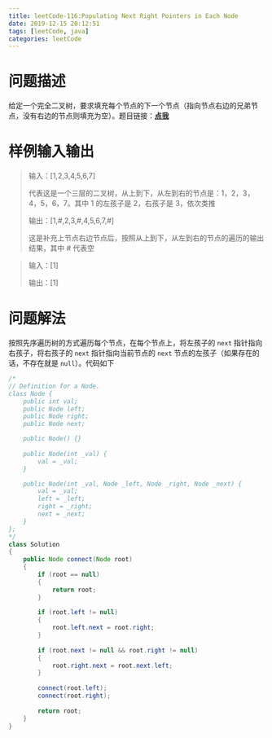 ```yaml
---
title: leetCode-116:Populating Next Right Pointers in Each Node
date: 2019-12-15 20:12:51
tags: [leetCode, java]
categories: leetCode
---
```


# 问题描述

给定一个完全二叉树，要求填充每个节点的下一个节点（指向节点右边的兄弟节点，没有右边的节点则填充为空）。题目链接：**[点我](https://leetcode.com/problems/populating-next-right-pointers-in-each-node)**

<!-- more -->

# 样例输入输出

> 输入：[1,2,3,4,5,6,7]           
>
> 代表这是一个三层的二叉树，从上到下，从左到右的节点是：1，2，3，4，5，6，7。其中 1 的左孩子是 2，右孩子是 3，依次类推
>
> 输出：[1,#,2,3,#,4,5,6,7,#]
>
> 这是补充上节点右边节点后，按照从上到下，从左到右的节点的遍历的输出结果，其中 # 代表空

> 输入：[1]
>
> 输出：[1]

# 问题解法

按照先序遍历树的方式遍历每个节点，在每个节点上，将左孩子的 `next` 指针指向右孩子，将右孩子的 `next` 指针指向当前节点的 `next` 节点的左孩子（如果存在的话，不存在就是 `null`）。代码如下

```java
/*
// Definition for a Node.
class Node {
    public int val;
    public Node left;
    public Node right;
    public Node next;

    public Node() {}
    
    public Node(int _val) {
        val = _val;
    }

    public Node(int _val, Node _left, Node _right, Node _next) {
        val = _val;
        left = _left;
        right = _right;
        next = _next;
    }
};
*/
class Solution 
{
    public Node connect(Node root)
    {
        if (root == null)
        {
            return root;
        }
        
        if (root.left != null)
        {
            root.left.next = root.right;
        }
        
        if (root.next != null && root.right != null)
        {
            root.right.next = root.next.left;
        }
        
        connect(root.left);
        connect(root.right);
        
        return root;
    }
}
```


